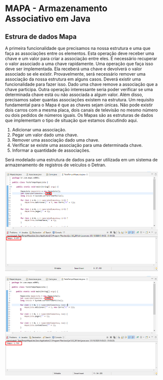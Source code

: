 # MAPA - Armazenamento Associativo em Java

## Estrura de dados Mapa

A primeira funcionalidade que precisamos na nossa estrutura e uma que faça as associações entre os
elementos. Esta operação deve receber uma chave e um valor para criar a associação entre eles.
É necessário recuperar o valor associado a uma chave rapidamente. Uma operação que faça isso deve ser
implementada. Ela receberá uma chave e devolverá o valor associado se ele existir.
Provavelmente, será necessário remover uma associação da nossa estrutura em alguns casos. Deverá
existir uma funcionalidade para fazer isso. Dado uma chave remove a associação que a chave participa.
Outra operação interessante seria poder verificar se uma determinada chave está ou não associada a algum
valor.
Além disso, precisamos saber quantas associações existem na estrutura.
Um requisito fundamental para o Mapa é que as chaves sejam únicas. Não pode existir dois carros com a
mesma placa, dois canais de televisão no mesmo número ou dois pedidos de números iguais.
Os Mapas são as estruturas de dados que implementam o tipo de situação que estamos discutindo aqui.

1) Adicionar uma associação.
2) Pegar um valor dado uma chave.
3) Remover uma associação dado uma chave.
4) Verificar se existe uma associação para uma determinada chave.
5) Informar a quantidade de associações.

Será modelado uma estrutura de dados para ser utilizada em um sistema de armazenamento de registros de veículos o Detran.

![](https://github.com/enivaldoqueiroz/MAPA-Armazenamento-Associativo-Em-Java/blob/main/imagens/001_img.png)

![](https://github.com/enivaldoqueiroz/MAPA-Armazenamento-Associativo-Em-Java/blob/main/imagens/002_img.png)
